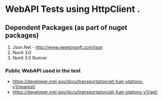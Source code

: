 # WebAPI Tests using HttpClient .

## Dependent Packages (as part of nuget packages)

 1. Json.Net - http://www.newtonsoft.com/json
 2. Nunit 3.0
 3. Nunit 3.0 Runner
 
### Public WebAPI used in the test
 
  - https://developer.nrel.gov/docs/transportation/alt-fuel-stations-v1/nearest/
  - https://developer.nrel.gov/docs/transportation/alt-fuel-stations-v1/get/
  
 
 
